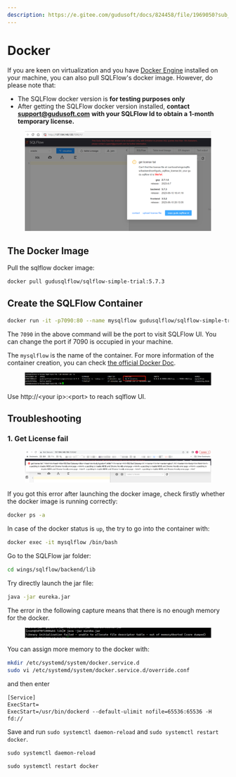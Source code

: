 ```yaml
---
description: https://e.gitee.com/gudusoft/docs/824458/file/1969050?sub_id=5806941
---
```


# Docker

If you are keen on virtualization and you have [Docker Engine](https://www.docker.com/) installed on your machine, you can also pull SQLFlow's docker image. However, do please note that:

* The SQLFlow docker version is **for testing purposes only**
* After getting the SQLFlow docker version installed, **contact** [**support@gudusoft.com**](mailto:support@gudusoft.com) **with your SQLFlow Id to obtain a 1-month temporary license.**

<figure><img src="../../.gitbook/assets/图片 (13).png" alt=""><figcaption></figcaption></figure>

## The Docker Image

Pull the sqlflow docker image:

```bash
docker pull gudusqlflow/sqlflow-simple-trial:5.7.3
```

## Create the SQLFlow Container

```bash
docker run -it -p7090:80 --name mysqlflow gudusqlflow/sqlflow-simple-trial:5.7.3
```

The `7090` in the above command will be the port to visit SQLFlow UI. You can change the port if 7090 is occupied in your machine.&#x20;

The `mysqlflow` is the name of the container. For more information of the container creation, you can check [the official Docker Doc](https://docs.docker.com/engine/reference/commandline/container/).

<figure><img src="../../.gitbook/assets/图片 (14).png" alt=""><figcaption></figcaption></figure>

Use http://\<your ip>:\<port> to reach sqlflow UI.

## Troubleshooting

### 1. Get License fail

<figure><img src="../../.gitbook/assets/图片 (1).png" alt=""><figcaption></figcaption></figure>

If you got this error after launching the docker image, check firstly whether the docker image is running correctly:

```bash
docker ps -a
```

In case of the docker status is `up`, the try to go into the container with:

```bash
docker exec -it mysqlflow /bin/bash
```

Go to the SQLFlow jar folder:

```bash
cd wings/sqlflow/backend/lib
```

Try directly launch the jar file:

```bash
java -jar eureka.jar
```

The error in the following capture means that there is no enough memory for the docker.

<figure><img src="../../.gitbook/assets/图片.png" alt=""><figcaption></figcaption></figure>

You can assign more memory to the docker with:

```bash
mkdir /etc/systemd/system/docker.service.d
sudo vi /etc/systemd/system/docker.service.d/override.conf
```

and then enter

```
[Service]
ExecStart=
ExecStart=/usr/bin/dockerd --default-ulimit nofile=65536:65536 -H fd://
```

Save and run `sudo systemctl daemon-reload` and `sudo systemctl restart docker`.

```shell
sudo systemctl daemon-reload
```

```shell
sudo systemctl restart docker
```
